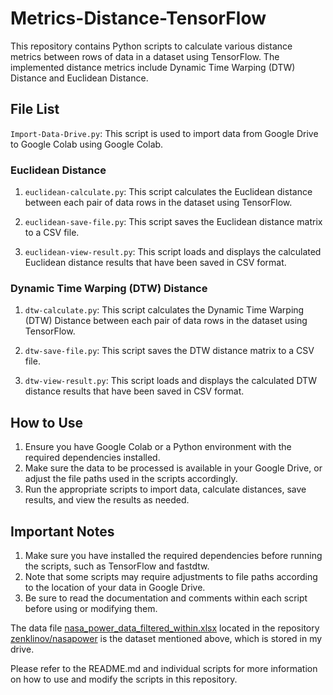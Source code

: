 # Metrics-Distance-TensorFlow

This repository contains Python scripts to calculate various distance metrics between rows of data in a dataset using TensorFlow. The implemented distance metrics include Dynamic Time Warping (DTW) Distance and Euclidean Distance.

## File List

`Import-Data-Drive.py`: This script is used to import data from Google Drive to Google Colab using Google Colab.

### Euclidean Distance

1. `euclidean-calculate.py`: This script calculates the Euclidean distance between each pair of data rows in the dataset using TensorFlow.

2. `euclidean-save-file.py`: This script saves the Euclidean distance matrix to a CSV file.

3. `euclidean-view-result.py`: This script loads and displays the calculated Euclidean distance results that have been saved in CSV format.

### Dynamic Time Warping (DTW) Distance

1. `dtw-calculate.py`: This script calculates the Dynamic Time Warping (DTW) Distance between each pair of data rows in the dataset using TensorFlow.

2. `dtw-save-file.py`: This script saves the DTW distance matrix to a CSV file.

3. `dtw-view-result.py`: This script loads and displays the calculated DTW distance results that have been saved in CSV format.

## How to Use

1. Ensure you have Google Colab or a Python environment with the required dependencies installed.
2. Make sure the data to be processed is available in your Google Drive, or adjust the file paths used in the scripts accordingly.
3. Run the appropriate scripts to import data, calculate distances, save results, and view the results as needed.

## Important Notes

1. Make sure you have installed the required dependencies before running the scripts, such as TensorFlow and fastdtw.
2. Note that some scripts may require adjustments to file paths according to the location of your data in Google Drive.
3. Be sure to read the documentation and comments within each script before using or modifying them.

The data file [nasa_power_data_filtered_within.xlsx](https://github.com/zenklinov/nasapower/blob/main/nasa_power_data_filtered_within.xlsx) located in the repository [zenklinov/nasapower](https://github.com/zenklinov/nasapower) is the dataset mentioned above, which is stored in my drive.

Please refer to the README.md and individual scripts for more information on how to use and modify the scripts in this repository.
